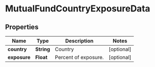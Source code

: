 

# MutualFundCountryExposureData


## Properties

| Name | Type | Description | Notes |
|------------ | ------------- | ------------- | -------------|
|**country** | **String** | Country |  [optional] |
|**exposure** | **Float** | Percent of exposure. |  [optional] |



